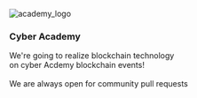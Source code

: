 
![academy_logo](https://user-images.githubusercontent.com/38258624/43077006-d4b5a8de-8e8e-11e8-95a4-2d2db27440da.png)
### Cyber Academy
We're going to realize blockchain technology
<br>on cyber Acdemy blockchain events!
<br><br>We are always open for community pull requests
